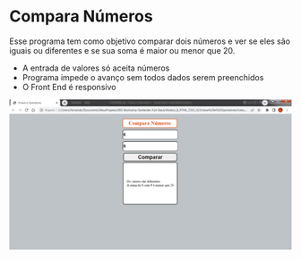 # Compara Números

Esse programa tem como objetivo comparar dois números e ver se eles são iguais ou diferentes e se sua soma é maior ou menor que 20.

* A entrada de valores só aceita números
* Programa impede o avanço sem todos dados serem preenchidos
* O Front End é responsivo

![Front End da aplicação Compara Números](./assets/comparanumeros.jpg)